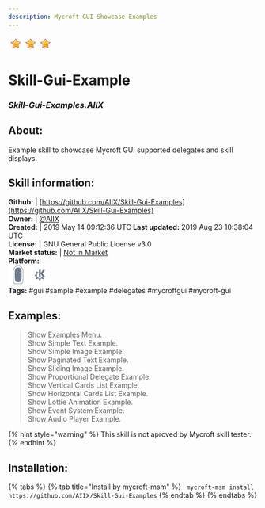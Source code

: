 ```yaml
--- 
description: Mycroft GUI Showcase Examples
---
```


![](../.gitbook/assets/star.png)![](../.gitbook/assets/star.png)![](../.gitbook/assets/star.png)  
# Skill-Gui-Example  
### _Skill-Gui-Examples.AIIX_  
## About:  
Example skill to showcase Mycroft GUI supported delegates and skill displays.

## Skill information:  
**Github:** | [https://github.com/AIIX/Skill-Gui-Examples](https://github.com/AIIX/Skill-Gui-Examples)  
**Owner:** | [@AIIX](https://github.com/AIIX)  
**Created:** | 2019 May 14 09:12:36 UTC  **Last updated:** 2019 Aug 23 10:38:04 UTC  
**License:** | GNU General Public License v3.0  
**Market status:** | [Not in Market](https://market.mycroft.ai/skill/)  
**Platform:**  
 ![](../.gitbook/assets/mark-2-icon.png)  ![](../.gitbook/assets/kde.png)   
**Tags:** \#gui \#sample \#example \#delegates \#mycroftgui \#mycroft-gui   
## Examples:  
> Show Examples Menu.  
> Show Simple Text Example.  
> Show Simple Image Example.  
> Show Paginated Text Example.  
> Show Sliding Image Example.  
> Show Proportional Delegate Example.  
> Show Vertical Cards List Example.  
> Show Horizontal Cards List Example.  
> Show Lottie Animation Example.  
> Show Event System Example.  
> Show Audio Player Example.  
  
{% hint style="warning" %}
This skill is not aproved by Mycroft skill tester.
{% endhint %}
    
## Installation:  
{% tabs %}
{% tab title="Install by mycroft-msm" %}
``` mycroft-msm install https://github.com/AIIX/Skill-Gui-Examples```
{% endtab %}
  {% endtabs %}
  